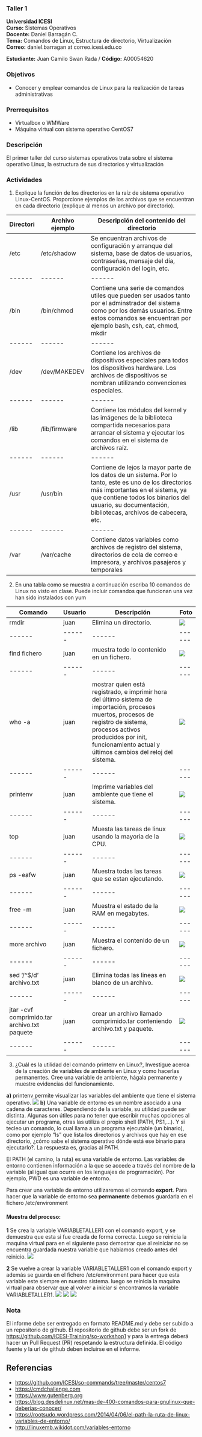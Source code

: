 ### Taller 1
**Universidad ICESI**  
**Curso:** Sistemas Operativos  
**Docente:** Daniel Barragán C.  
**Tema:** Comandos de Linux, Estructura de directorio, Virtualización  
**Correo:** daniel.barragan at correo.icesi.edu.co

**Estudiante:** Juan Camilo Swan Rada   /   **Código:** A00054620



### Objetivos
* Conocer y emplear comandos de Linux para la realización de tareas administrativas

### Prerrequisitos
* Virtualbox o WMWare
* Máquina virtual con sistema operativo CentOS7

### Descripción
El primer taller del curso sistemas operativos trata sobre el sistema operativo Linux, la estructura de sus directorios y virtualización 

### Actividades

1. Explique la función de los directorios en la raíz de sistema operativo Linux-CentOS.
Proporcione ejemplos de los archivos que se encuentran en cada directorio (explique al menos un
archivo por directorio).

| Directori   | Archivo ejemplo | Descripción del contenido del directorio   |
|------|------|------|
| /etc | /etc/shadow | Se encuentran archivos de configuración y arranque del sistema, base de datos de usuarios, contraseñas, mensaje del día, configuración del login, etc. | 
|------|------|------|
| /bin | /bin/chmod | Contiene una serie de comandos utiles que pueden ser usados tanto por el adminstrador del sistema como por los demás usuarios. Entre estos comandos se encuentran por ejemplo bash, csh, cat, chmod, mkdir |
|------|------|------|
| /dev | /dev/MAKEDEV | Contiene los archivos de dispositivos especiales para todos los dispositivos hardware. Los archivos de dispositivos se nombran utilizando convenciones especiales. |
|------|------|------|
| /lib | /lib/firmware | Contiene los módulos del kernel y las imágenes de la biblioteca compartida necesarios para arrancar el sistema y ejecutar los comandos en el sistema de archivos raíz. |
|------|------|------|
| /usr | /usr/bin | Contiene de lejos la mayor parte de los datos de un sistema. Por lo tanto, este es uno de los directorios más importantes en el sistema, ya que contiene todos los binarios del usuario, su documentación, bibliotecas, archivos de cabecera, etc. |
|------|------|------|
| /var | /var/cache | Contiene datos variables como archivos de registro del sistema, directorios de cola de correo e impresora, y archivos pasajeros y temporales |

2. En una tabla como se muestra a continuación escriba 10 comandos de Linux no visto en clase. Puede incluir comandos que funcionan una vez han sido instalados con yum

| Comando   | Usuario | Descripción   |     Foto     |
|------|------|------|------|
| rmdir | juan | Elimina un directorio. |![][1]|
|------|------|------|------|
| find fichero | juan | muestra todo lo contenido en un fichero. | ![][2] |
|------|------|------|------|
| who -a | juan | mostrar quien está registrado, e imprimir hora del último sistema de importación, procesos muertos, procesos de registro de sistema, procesos activos producidos por init, funcionamiento actual y últimos cambios del reloj del sistema.| ![][3] |
|------|------|------|------|
| printenv | juan | Imprime variables del ambiente que tiene el sistema. |![][4]|
|------|------|------|------|
| top | juan | Muesta las tareas de linux usando la mayoria de la CPU. |![][5]|
|------|------|------|------|
| ps -eafw | juan | Muestra todas las tareas que se estan ejecutando.|![][6]|
|------|------|------|------|
| free -m | juan | Muestra el estado de la RAM en megabytes. |![][7]|
|------|------|------|------|
| more archivo | juan | Muestra el contenido de un fichero.|![][8]|
|------|------|------|------|
| sed ‘/^$/d’ archivo.txt | juan | Elimina todas las lineas en blanco de un archivo.|![][9]|
|------|------|------|------|
| jtar -cvf comprimido.tar archivo.txt paquete | juan | crear un archivo llamado comprimido.tar conteniendo archivo.txt y paquete.|![][10]|
|------|------|------|------|

3. ¿Cuál es la utilidad del comando printenv en Linux?, Investigue acerca de la creación de variables de ambiente en Linux y como hacerlas permanentes. Cree una variable de ambiente, hágala permanente y muestre evidencias del funcionamiento.

**a)** printenv permite visualizar las variables del ambiente que tiene el sistema operativo.
                        ![][4]
 **b)** Una variable de entorno es un nombre asociado a una cadena de caracteres. Dependiendo de la variable, su utilidad puede ser distinta. Algunas son útiles para no tener que escribir muchas opciones al ejecutar un programa, otras las utiliza el propio shell (PATH, PS1,…). 
 Y si tecleo un comando, lo cual llama a un programa ejecutable (un binario), como por ejemplo “ls” que lista los directorios y archivos que hay en ese directorio, ¿cómo sabe el sistema operativo dónde está ese binario para ejecutarlo?. La respuesta es, gracias al PATH.

 El PATH (el camino, la ruta) es una variable de entorno. Las variables de entorno contienen información a la que se accede a través del      nombre de la variable (al igual que ocurre en los lenguajes de programación).
Por ejemplo, PWD es una variable de entorno.

  Para crear una variable de entorno utilizaremos el comando **export**. 
  Para hacer que la variable de entorno sea **permanente** debemos guardarla en el fichero /etc/environment
 
#### Muestra del proceso:
 **1** Se crea la variable VARIABLETALLER1 con el comando export, y se demuestra que esta si fue creada de forma correcta. Luego se reinicia la maquina virtual para en el siguiente paso demostrar que al reiniciar no se encuentra guardada nuestra variable que habiamos creado antes del reinicio. 
       ![][11]
       
  **2** Se vuelve a crear la variable VARIABLETALLER1 con el comando export y además se guarda en el fichero /etc/environment para hacer que esta variable este siempre en nuestro sistema. luego se reinicia la maquina virtual para observar que al volver a iniciar si encontramos la variable VARIABLETALLER1.
       ![][12]
       ![][13]
       ![][14]

### Nota

El informe debe ser entregado en formato README.md y debe ser subido a un repositorio de github. El repositorio de github debe ser un fork de https://github.com/ICESI-Training/so-workshop1 y para la entrega deberá hacer un Pull Request (PR) respetando la estructura definida. El código fuente y la url de github deben incluirse en el informe. 

## Referencias

* https://github.com/ICESI/so-commands/tree/master/centos7
* https://cmdchallenge.com  
* https://www.gutenberg.org
* https://blog.desdelinux.net/mas-de-400-comandos-para-gnulinux-que-deberias-conocer/
* https://rootsudo.wordpress.com/2014/04/06/el-path-la-ruta-de-linux-variables-de-entorno/
* http://linuxemb.wikidot.com/variables-entorno


[1]: rmdir.PNG
[2]: find.PNG
[3]: who-a.PNG
[4]: Printenv.PNG
[5]: top.PNG
[6]: ps-eafu.PNG
[7]: free-m.PNG
[8]: more.PNG
[9]: sedBlanco.PNG
[10]: tar.PNG
[11]: exportVariable.PNG
[12]: permanenteAmbiente.PNG
[13]: guardoVarialbe.PNG
[14]: variableSolida.PNG
